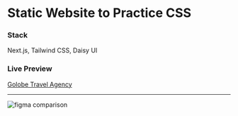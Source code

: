 # Static Website to Practice CSS
### Stack
Next.js, Tailwind CSS, Daisy UI

### Live Preview
[Golobe Travel Agency](https://golobe-travel-agency.vercel.app/)

***


![figma comparison](https://github.com/kingkwongsta/Golobe-Travel-Agency/blob/main/public/Golobe%20Travel%20Agency.png?raw=true)
